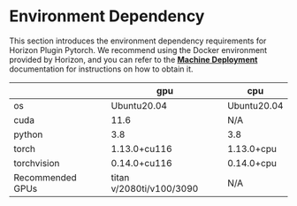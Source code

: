 # Environment Dependency

This section introduces the environment dependency requirements for Horizon Plugin Pytorch. We recommend using the Docker environment provided by Horizon, and you can refer to the [**Machine Deployment**](/toolchain_development/intermediate/environment_config#machine_deploy) documentation for instructions on how to obtain it.

|             | gpu                      | cpu         |
| ----------- | ------------------------ | ----------- |
| os          | Ubuntu20.04              | Ubuntu20.04 |
| cuda        | 11.6                     | N/A         |
| python      | 3.8                      | 3.8         |
| torch       | 1.13.0+cu116             | 1.13.0+cpu  |
| torchvision | 0.14.0+cu116             | 0.14.0+cpu  |
| Recommended GPUs    | titan v/2080ti/v100/3090 | N/A          |